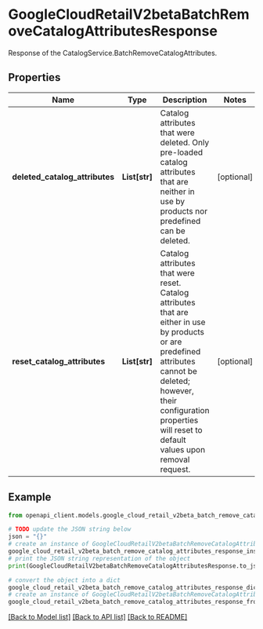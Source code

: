 # GoogleCloudRetailV2betaBatchRemoveCatalogAttributesResponse

Response of the CatalogService.BatchRemoveCatalogAttributes.

## Properties

Name | Type | Description | Notes
------------ | ------------- | ------------- | -------------
**deleted_catalog_attributes** | **List[str]** | Catalog attributes that were deleted. Only pre-loaded catalog attributes that are neither in use by products nor predefined can be deleted. | [optional] 
**reset_catalog_attributes** | **List[str]** | Catalog attributes that were reset. Catalog attributes that are either in use by products or are predefined attributes cannot be deleted; however, their configuration properties will reset to default values upon removal request. | [optional] 

## Example

```python
from openapi_client.models.google_cloud_retail_v2beta_batch_remove_catalog_attributes_response import GoogleCloudRetailV2betaBatchRemoveCatalogAttributesResponse

# TODO update the JSON string below
json = "{}"
# create an instance of GoogleCloudRetailV2betaBatchRemoveCatalogAttributesResponse from a JSON string
google_cloud_retail_v2beta_batch_remove_catalog_attributes_response_instance = GoogleCloudRetailV2betaBatchRemoveCatalogAttributesResponse.from_json(json)
# print the JSON string representation of the object
print(GoogleCloudRetailV2betaBatchRemoveCatalogAttributesResponse.to_json())

# convert the object into a dict
google_cloud_retail_v2beta_batch_remove_catalog_attributes_response_dict = google_cloud_retail_v2beta_batch_remove_catalog_attributes_response_instance.to_dict()
# create an instance of GoogleCloudRetailV2betaBatchRemoveCatalogAttributesResponse from a dict
google_cloud_retail_v2beta_batch_remove_catalog_attributes_response_from_dict = GoogleCloudRetailV2betaBatchRemoveCatalogAttributesResponse.from_dict(google_cloud_retail_v2beta_batch_remove_catalog_attributes_response_dict)
```
[[Back to Model list]](../README.md#documentation-for-models) [[Back to API list]](../README.md#documentation-for-api-endpoints) [[Back to README]](../README.md)


